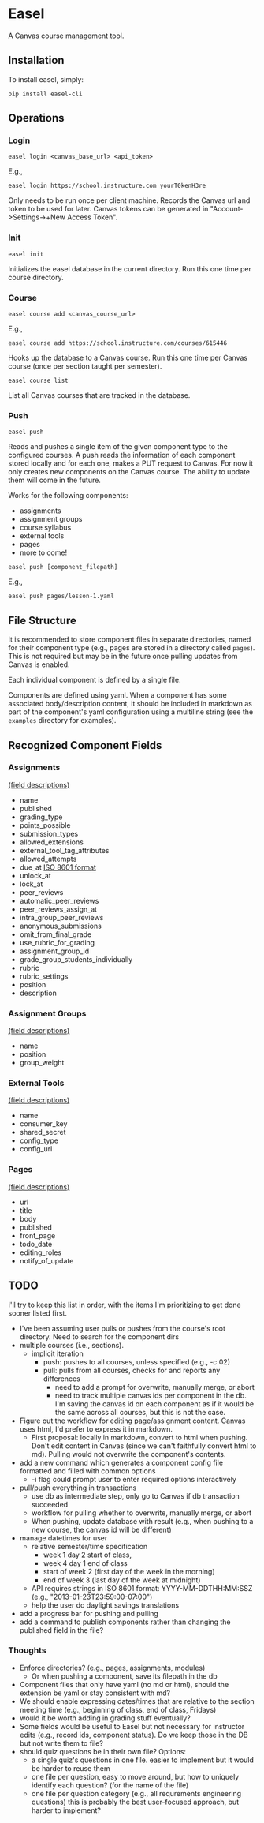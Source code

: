 # Easel

A Canvas course management tool.

## Installation

To install easel, simply:

```
pip install easel-cli
```

## Operations

### Login

```
easel login <canvas_base_url> <api_token>
```

E.g.,

```
easel login https://school.instructure.com yourT0kenH3re
```

Only needs to be run once per client machine. Records the Canvas url and token
to be used for later.  Canvas tokens can be generated in
"Account->Settings->+New Access Token".

### Init

```
easel init
```

Initializes the easel database in the current directory. Run this one time per
course directory.

### Course

```
easel course add <canvas_course_url>
```

E.g.,

```
easel course add https://school.instructure.com/courses/615446
```

Hooks up the database to a Canvas course. Run this one time per Canvas course
(once per section taught per semester).

```
easel course list
```

List all Canvas courses that are tracked in the database.

### Push

```
easel push
```

Reads and pushes a single item of the given component type to the configured
courses. A push reads the information of each component stored locally and for
each one, makes a PUT request to Canvas. For now it only creates new components
on the Canvas course. The ability to update them will come in the future.

Works for the following components:

- assignments
- assignment groups
- course syllabus
- external tools
- pages
- more to come!

```
easel push [component_filepath]
```

E.g.,

```
easel push pages/lesson-1.yaml
```

## File Structure

It is recommended to store component files in separate directories, named for
their component type (e.g., pages are stored in a directory called `pages`).
This is not required but may be in the future once pulling updates from Canvas
is enabled.

Each individual component is defined by a single file.

Components are defined using yaml. When a component has some associated
body/description content, it should be included in markdown as part of the
component's yaml configuration using a multiline string (see the `examples`
directory for examples).

## Recognized Component Fields

### Assignments

[(field descriptions)](https://canvas.instructure.com/doc/api/assignments.html)

- name
- published
- grading_type
- points_possible
- submission_types
- allowed_extensions
- external_tool_tag_attributes
- allowed_attempts
- due_at [ISO 8601 format](https://en.wikipedia.org/wiki/ISO_8601)
- unlock_at
- lock_at
- peer_reviews
- automatic_peer_reviews
- peer_reviews_assign_at
- intra_group_peer_reviews
- anonymous_submissions
- omit_from_final_grade
- use_rubric_for_grading
- assignment_group_id
- grade_group_students_individually
- rubric
- rubric_settings
- position
- description

### Assignment Groups

[(field descriptions)](https://canvas.instructure.com/doc/api/assignment_groups.html)

- name
- position
- group_weight

### External Tools

[(field descriptions)](https://canvas.instructure.com/doc/api/external_tools.html)

- name
- consumer_key
- shared_secret
- config_type
- config_url

### Pages

[(field descriptions)](https://canvas.instructure.com/doc/api/pages.html)

- url
- title
- body
- published
- front_page
- todo_date
- editing_roles
- notify_of_update

## TODO

I'll try to keep this list in order, with the items I'm prioritizing to get done
sooner listed first.

- I've been assuming user pulls or pushes from the course's root directory. Need
  to search for the component dirs
- multiple courses (i.e., sections).
    - implicit iteration
        - push: pushes to all courses, unless specified (e.g., -c 02)
        - pull: pulls from all courses, checks for and reports any differences
            - need to add a prompt for overwrite, manually merge, or abort
            - need to track multiple canvas ids per component in the db. I'm
              saving the canvas id on each component as if it would be the same
              across all courses, but this is not the case.
- Figure out the workflow for editing page/assignment content. Canvas uses html,
  I'd prefer to express it in markdown.
  - First proposal: locally in markdown, convert to html when pushing. Don't
    edit content in Canvas (since we can't faithfully convert html to md).
    Pulling would not overwrite the component's contents.
- add a new command which generates a component config file formatted and filled
  with common options
    - -i flag could prompt user to enter required options interactively
- pull/push everything in transactions
    - use db as intermediate step, only go to Canvas if db transaction succeeded
    - workflow for pulling whether to overwrite, manually merge, or abort
    - When pushing, update database with result (e.g., when pushing to a new
      course, the canvas id will be different)
- manage datetimes for user
    - relative semester/time specification
        - week 1 day 2 start of class,
        - week 4 day 1 end of class
        - start of week 2 (first day of the week in the morning)
        - end of week 3 (last day of the week at midnight)
    - API requires strings in ISO 8601 format: YYYY-MM-DDTHH:MM:SSZ (e.g., "2013-01-23T23:59:00-07:00")
    - help the user do daylight savings translations
- add a progress bar for pushing and pulling
- add a command to publish components rather than changing the published field
  in the file?

### Thoughts

- Enforce directories? (e.g., pages, assignments, modules)
    - Or when pushing a component, save its filepath in the db
- Component files that only have yaml (no md or html), should the extension be
  yaml or stay consistent with md?
- We should enable expressing dates/times that are relative to the section
  meeting time (e.g., beginning of class, end of class, Fridays)
- would it be worth adding in grading stuff eventually?
- Some fields would be useful to Easel but not necessary for instructor edits
  (e.g., record ids, component status).
  Do we keep those in the DB but not write them to file?
- should quiz questions be in their own file? Options:
    - a single quiz's questions in one file. easier to implement but it would be
      harder to reuse them
    - one file per question, easy to move around, but how to uniquely identify
      each question? (for the name of the file)
    - one file per question category (e.g., all requrements engineering
      questions) this is probably the best user-focused approach, but harder to
      implement?
